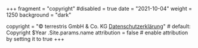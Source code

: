 +++
fragment = "copyright"
#disabled = true
date = "2021-10-04"
weight = 1250
background = "dark"

copyright = "© terrestris GmbH & Co. KG <a href='https://www.terrestris.de/en/datenschutzerklaerung/' target='_blank' >Datenschutzerklärung</a>" # default: Copyright $Year .Site.params.name
attribution = false # enable attribution by setting it to true
+++
